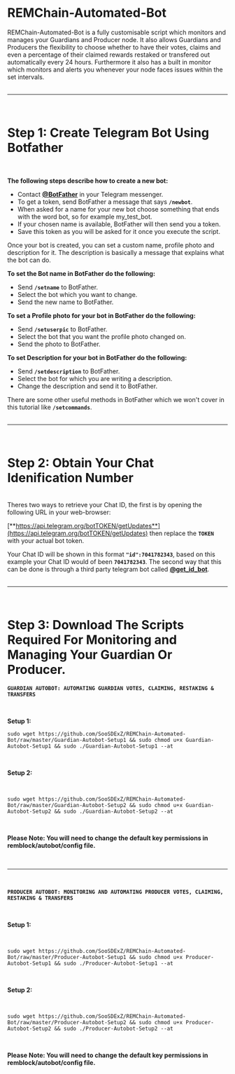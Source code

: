 # REMChain-Automated-Bot

REMChain-Automated-Bot is a fully customisable script which monitors and manages your Guardians and Producer node. It also allows Guardians and Producers the flexibility to choose whether to have their votes, claims and even a percentage of their claimed rewards restaked or transfered out automatically every 24 hours. Furthermore it also has a built in monitor which monitors and alerts you whenever your node faces issues within the set intervals.<br>
<br>

***
<br>

# Step 1: Create Telegram Bot Using Botfather
<br>

**The following steps describe how to create a new bot:**

* Contact [**@BotFather**](https://telegram.me/BotFather) in your Telegram messenger.
* To get a token, send BotFather a message that says **`/newbot`**.
* When asked for a name for your new bot choose something that ends with the word bot, so for example my_test_bot.
* If your chosen name is available, BotFather will then send you a token.
* Save this token as you will be asked for it once you execute the script.

Once your bot is created, you can set a custom name, profile photo and description for it. The description is basically a message that explains what the bot can do.

**To set the Bot name in BotFather do the following:**

* Send **`/setname`** to BotFather.
* Select the bot which you want to change.
* Send the new name to BotFather.

**To set a Profile photo for your bot in BotFather do the following:**

* Send **`/setuserpic`** to BotFather.
* Select the bot that you want the profile photo changed on.
* Send the photo to BotFather.

**To set Description for your bot in BotFather do the following:**

* Send **`/setdescription`** to BotFather.
* Select the bot for which you are writing a description.
* Change the description and send it to BotFather.

There are some other useful methods in BotFather which we won't cover in this tutorial like **`/setcommands`**.
<br>
<br>

***
<br>

# Step 2: Obtain Your Chat Idenification Number
<br>
Theres two ways to retrieve your Chat ID, the first is by opening the following URL in your web-browser: 

[**https://api.telegram.org/botTOKEN/getUpdates**](https://api.telegram.org/botTOKEN/getUpdates) then replace the **`TOKEN`** with your actual bot token.

Your Chat ID will be shown in this format **`"id":7041782343`**, based on this example your Chat ID would of been **`7041782343`**. The second way that this can be done is through a third party telegram bot called [**@get_id_bot**](https://telegram.me/get_id_bot).
<br>
<br>

***

<br>

# Step 3: Download The Scripts Required For Monitoring and Managing Your Guardian Or Producer.

**`GUARDIAN AUTOBOT: AUTOMATING GUARDIAN VOTES, CLAIMING, RESTAKING & TRANSFERS`**

<br>

**Setup 1:**

```
sudo wget https://github.com/SooSDExZ/REMChain-Automated-Bot/raw/master/Guardian-Autobot-Setup1 && sudo chmod u+x Guardian-Autobot-Setup1 && sudo ./Guardian-Autobot-Setup1 --at
```
<br>
  
**Setup 2:**

<br>

```
sudo wget https://github.com/SooSDExZ/REMChain-Automated-Bot/raw/master/Guardian-Autobot-Setup2 && sudo chmod u+x Guardian-Autobot-Setup2 && sudo ./Guardian-Autobot-Setup2 --at
```
<br>

**Please Note: You will need to change the default key permissions in remblock/autobot/config file.**

<br>

***

<br>

**`PRODUCER AUTOBOT: MONITORING AND AUTOMATING PRODUCER VOTES, CLAIMING, RESTAKING & TRANSFERS`**

<br>

**Setup 1:**

<br>

```
sudo wget https://github.com/SooSDExZ/REMChain-Automated-Bot/raw/master/Producer-Autobot-Setup1 && sudo chmod u+x Producer-Autobot-Setup1 && sudo ./Producer-Autobot-Setup1 --at
```

<br>
  
**Setup 2:**

<br>

```
sudo wget https://github.com/SooSDExZ/REMChain-Automated-Bot/raw/master/Producer-Autobot-Setup2 && sudo chmod u+x Producer-Autobot-Setup2 && sudo ./Producer-Autobot-Setup2 --at
```
<br>

**Please Note: You will need to change the default key permissions in remblock/autobot/config file.**
<br>
